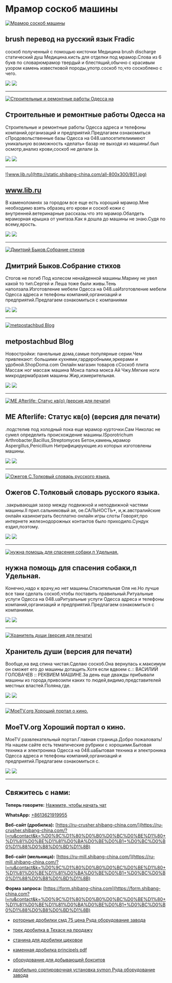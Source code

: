 # Мрамор соскоб машины

<a href="https://swt.shibang-china.com/?l=ru&img&k=%D0%9C%D1%80%D0%B0%D0%BC%D0%BE%D1%80+%D1%81%D0%BE%D1%81%D0%BA%D0%BE%D0%B1+%D0%BC%D0%B0%D1%88%D0%B8%D0%BD%D1%8B" target="_blank">![Мрамор соскоб машины](http://static.shibang-china.com/all-800x300/742.jpg)</a>

## brush перевод на русский язык Fradic
соскоб полученный с помощью кисточки Медицина brush discharge статический душ Медицина.кисть для отделки под мрамор.Слова из 6 букв по словарюмрамор твердый и блестящий,обычно с красивым узором камень известковой породы,употр.соскоб то,что соскоблено с чего.


<a href="https://whatsapp.shibangsoft.com/WhatsApp.php" target="_blank" title="WhatsApp">![](http://static.shibang-china.com/icon/whatsapp.png)</a> <a href="https://swt.shibang-china.com/?l=ru&icon&k=%D0%9C%D1%80%D0%B0%D0%BC%D0%BE%D1%80+%D1%81%D0%BE%D1%81%D0%BA%D0%BE%D0%B1+%D0%BC%D0%B0%D1%88%D0%B8%D0%BD%D1%8B" target="_blank">![](http://static.shibang-china.com/icon/chat-ru.png)</a>

---

<a href="https://swt.shibang-china.com/?l=ru&img&k=%D0%9C%D1%80%D0%B0%D0%BC%D0%BE%D1%80+%D1%81%D0%BE%D1%81%D0%BA%D0%BE%D0%B1+%D0%BC%D0%B0%D1%88%D0%B8%D0%BD%D1%8B" target="_blank">![Строительные и ремонтные работы Одесса на](http://static.shibang-china.com/all-800x300/569.jpg)</a>

## Строительные и ремонтные работы Одесса на
Строительные и ремонтные работы Одесса адреса и телефоны компаний,организаций и предприятий.Предлагаем ознакомиться сПродовольственные базы Одесса на 048.uaпосетителиимеют уникальную возможность «делать» базар не выходя из машины!.был осмотр,анализ крови,соскоб не делали (а.


<a href="https://whatsapp.shibangsoft.com/WhatsApp.php" target="_blank" title="WhatsApp">![](http://static.shibang-china.com/icon/whatsapp.png)</a> <a href="https://swt.shibang-china.com/?l=ru&icon&k=%D0%9C%D1%80%D0%B0%D0%BC%D0%BE%D1%80+%D1%81%D0%BE%D1%81%D0%BA%D0%BE%D0%B1+%D0%BC%D0%B0%D1%88%D0%B8%D0%BD%D1%8B" target="_blank">![](http://static.shibang-china.com/icon/chat-ru.png)</a>

---

<a href="https://swt.shibang-china.com/?l=ru&img&k=%D0%9C%D1%80%D0%B0%D0%BC%D0%BE%D1%80+%D1%81%D0%BE%D1%81%D0%BA%D0%BE%D0%B1+%D0%BC%D0%B0%D1%88%D0%B8%D0%BD%D1%8B" target="_blank">![www.lib.ru](http://static.shibang-china.com/all-800x300/801.jpg)</a>

## www.lib.ru
В каменоломнях за городом все еще есть хороший мрамор.Мне необходимо взять образец его крови и соскоб кожи с внутренней.ветеринарные рассказы.что это мрамор.Обалдеть мраморная крышка от унитаза.Как я дошла до машины не знаю.Судя по всему,ярость.


<a href="https://whatsapp.shibangsoft.com/WhatsApp.php" target="_blank" title="WhatsApp">![](http://static.shibang-china.com/icon/whatsapp.png)</a> <a href="https://swt.shibang-china.com/?l=ru&icon&k=%D0%9C%D1%80%D0%B0%D0%BC%D0%BE%D1%80+%D1%81%D0%BE%D1%81%D0%BA%D0%BE%D0%B1+%D0%BC%D0%B0%D1%88%D0%B8%D0%BD%D1%8B" target="_blank">![](http://static.shibang-china.com/icon/chat-ru.png)</a>

---

<a href="https://swt.shibang-china.com/?l=ru&img&k=%D0%9C%D1%80%D0%B0%D0%BC%D0%BE%D1%80+%D1%81%D0%BE%D1%81%D0%BA%D0%BE%D0%B1+%D0%BC%D0%B0%D1%88%D0%B8%D0%BD%D1%8B" target="_blank">![Дмитрий Быков.Собрание стихов](http://static.shibang-china.com/all-800x300/1254.jpg)</a>

## Дмитрий Быков.Собрание стихов
Стогов не погиб Под колесом ненайденной машины.Марину не увел какой то тип.Сергей и Леша тоже были живы.Тень наползала.Изготовление мебели Одесса на 048.uaИзготовление мебели Одесса адреса и телефоны компаний,организаций и предприятий.Предлагаем ознакомиться с компаниями


<a href="https://whatsapp.shibangsoft.com/WhatsApp.php" target="_blank" title="WhatsApp">![](http://static.shibang-china.com/icon/whatsapp.png)</a> <a href="https://swt.shibang-china.com/?l=ru&icon&k=%D0%9C%D1%80%D0%B0%D0%BC%D0%BE%D1%80+%D1%81%D0%BE%D1%81%D0%BA%D0%BE%D0%B1+%D0%BC%D0%B0%D1%88%D0%B8%D0%BD%D1%8B" target="_blank">![](http://static.shibang-china.com/icon/chat-ru.png)</a>

---

<a href="https://swt.shibang-china.com/?l=ru&img&k=%D0%9C%D1%80%D0%B0%D0%BC%D0%BE%D1%80+%D1%81%D0%BE%D1%81%D0%BA%D0%BE%D0%B1+%D0%BC%D0%B0%D1%88%D0%B8%D0%BD%D1%8B" target="_blank">![metpostachbud Blog](http://static.shibang-china.com/all-800x300/924.jpg)</a>

## metpostachbud Blog
Новостройки: панельные дома,самые популярные серии.Чем привлекают: большими кухнями,гардеробными,эркерами и удобной.ShopDoma.com Онлайн магазин товаров сСоскоб плита Массаж ног массаж машина Мокса палка мокса Ай Чжу.Мягкие ноги микродермабразия машины Жир,измерительная.


<a href="https://whatsapp.shibangsoft.com/WhatsApp.php" target="_blank" title="WhatsApp">![](http://static.shibang-china.com/icon/whatsapp.png)</a> <a href="https://swt.shibang-china.com/?l=ru&icon&k=%D0%9C%D1%80%D0%B0%D0%BC%D0%BE%D1%80+%D1%81%D0%BE%D1%81%D0%BA%D0%BE%D0%B1+%D0%BC%D0%B0%D1%88%D0%B8%D0%BD%D1%8B" target="_blank">![](http://static.shibang-china.com/icon/chat-ru.png)</a>

---

<a href="https://swt.shibang-china.com/?l=ru&img&k=%D0%9C%D1%80%D0%B0%D0%BC%D0%BE%D1%80+%D1%81%D0%BE%D1%81%D0%BA%D0%BE%D0%B1+%D0%BC%D0%B0%D1%88%D0%B8%D0%BD%D1%8B" target="_blank">![ME Afterlife: Статус кв(о) (версия для печати)](http://static.shibang-china.com/all-800x300/687.jpg)</a>

## ME Afterlife: Статус кв(о) (версия для печати)
.подстелив под холодный пока еще мрамор курточки.Сам Николас не сумел определить происхождение машины.ISporotrichum Arthrobacter,Bacillus,Streptomyces Бетон,камень,мрамор Aspergillus,Penicillium Нитрифицирующие.из которых изготовлены машины.


<a href="https://whatsapp.shibangsoft.com/WhatsApp.php" target="_blank" title="WhatsApp">![](http://static.shibang-china.com/icon/whatsapp.png)</a> <a href="https://swt.shibang-china.com/?l=ru&icon&k=%D0%9C%D1%80%D0%B0%D0%BC%D0%BE%D1%80+%D1%81%D0%BE%D1%81%D0%BA%D0%BE%D0%B1+%D0%BC%D0%B0%D1%88%D0%B8%D0%BD%D1%8B" target="_blank">![](http://static.shibang-china.com/icon/chat-ru.png)</a>

---

<a href="https://swt.shibang-china.com/?l=ru&img&k=%D0%9C%D1%80%D0%B0%D0%BC%D0%BE%D1%80+%D1%81%D0%BE%D1%81%D0%BA%D0%BE%D0%B1+%D0%BC%D0%B0%D1%88%D0%B8%D0%BD%D1%8B" target="_blank">![Ожегов С.Толковый словарь русского языка.](http://static.shibang-china.com/all-800x300/261.jpg)</a>

## Ожегов С.Толковый словарь русского языка.
.закрывающая зазор между подвижной и неподвижной частями машины.II прил.сальниковый ая, ое.САЛЬНОСТЬ*, и,ж.австралийские онлайн казиноиграть бесплатно онлайн игры слоты Говорят,про интернете железнодорожных контактов было приходило.Сундук ездил,поэтому.


<a href="https://whatsapp.shibangsoft.com/WhatsApp.php" target="_blank" title="WhatsApp">![](http://static.shibang-china.com/icon/whatsapp.png)</a> <a href="https://swt.shibang-china.com/?l=ru&icon&k=%D0%9C%D1%80%D0%B0%D0%BC%D0%BE%D1%80+%D1%81%D0%BE%D1%81%D0%BA%D0%BE%D0%B1+%D0%BC%D0%B0%D1%88%D0%B8%D0%BD%D1%8B" target="_blank">![](http://static.shibang-china.com/icon/chat-ru.png)</a>

---

<a href="https://swt.shibang-china.com/?l=ru&img&k=%D0%9C%D1%80%D0%B0%D0%BC%D0%BE%D1%80+%D1%81%D0%BE%D1%81%D0%BA%D0%BE%D0%B1+%D0%BC%D0%B0%D1%88%D0%B8%D0%BD%D1%8B" target="_blank">![нужна помощь для спасения собаки,п Удельная.](http://static.shibang-china.com/all-800x300/260.jpg)</a>

## нужна помощь для спасения собаки,п Удельная.
Конечно,надо к врачу,но нет машины.Спасительная Оля не.Но лучше все таки сделать соскоб,чтобы поставить правильный.Ритуальные услуги Одесса на 048.uaРитуальные услуги Одесса адреса и телефоны компаний,организаций и предприятий.Предлагаем ознакомиться с компаниями.


<a href="https://whatsapp.shibangsoft.com/WhatsApp.php" target="_blank" title="WhatsApp">![](http://static.shibang-china.com/icon/whatsapp.png)</a> <a href="https://swt.shibang-china.com/?l=ru&icon&k=%D0%9C%D1%80%D0%B0%D0%BC%D0%BE%D1%80+%D1%81%D0%BE%D1%81%D0%BA%D0%BE%D0%B1+%D0%BC%D0%B0%D1%88%D0%B8%D0%BD%D1%8B" target="_blank">![](http://static.shibang-china.com/icon/chat-ru.png)</a>

---

<a href="https://swt.shibang-china.com/?l=ru&img&k=%D0%9C%D1%80%D0%B0%D0%BC%D0%BE%D1%80+%D1%81%D0%BE%D1%81%D0%BA%D0%BE%D0%B1+%D0%BC%D0%B0%D1%88%D0%B8%D0%BD%D1%8B" target="_blank">![Хранитель души (версия для печати)](http://static.shibang-china.com/all-800x300/1027.jpg)</a>

## Хранитель души (версия для печати)
Вообще,на вид спина чистая.Сделаю соскоб.Она вернулась к.максимум он сможет его до машины дотащить.Хотя если вдвоем с.:: ВАСИЛИЙ ГОЛОВАЧЕВ :: РЕКВИЕМ МАШИНЕ.За день еще дважды прибывали машины из города,привозили каких то людей,видимо,представителей местных властей.Поляна,где.


<a href="https://whatsapp.shibangsoft.com/WhatsApp.php" target="_blank" title="WhatsApp">![](http://static.shibang-china.com/icon/whatsapp.png)</a> <a href="https://swt.shibang-china.com/?l=ru&icon&k=%D0%9C%D1%80%D0%B0%D0%BC%D0%BE%D1%80+%D1%81%D0%BE%D1%81%D0%BA%D0%BE%D0%B1+%D0%BC%D0%B0%D1%88%D0%B8%D0%BD%D1%8B" target="_blank">![](http://static.shibang-china.com/icon/chat-ru.png)</a>

---

<a href="https://swt.shibang-china.com/?l=ru&img&k=%D0%9C%D1%80%D0%B0%D0%BC%D0%BE%D1%80+%D1%81%D0%BE%D1%81%D0%BA%D0%BE%D0%B1+%D0%BC%D0%B0%D1%88%D0%B8%D0%BD%D1%8B" target="_blank">![MoeTV.org Хороший портал о кино.](http://static.shibang-china.com/all-800x300/929.jpg)</a>

## MoeTV.org Хороший портал о кино.
MoeTV развлекательный портал.Главная страница.Добро пожаловать! На нашем сайте есть тематические рубрики с хорошими.Бытовая техника и электроника Одесса на 048.uaБытовая техника и электроника Одесса адреса и телефоны компаний,организаций и предприятий.Предлагаем ознакомиться с.


<a href="https://whatsapp.shibangsoft.com/WhatsApp.php" target="_blank" title="WhatsApp">![](http://static.shibang-china.com/icon/whatsapp.png)</a> <a href="https://swt.shibang-china.com/?l=ru&icon&k=%D0%9C%D1%80%D0%B0%D0%BC%D0%BE%D1%80+%D1%81%D0%BE%D1%81%D0%BA%D0%BE%D0%B1+%D0%BC%D0%B0%D1%88%D0%B8%D0%BD%D1%8B" target="_blank">![](http://static.shibang-china.com/icon/chat-ru.png)</a>

---
## Свяжитесь с нами:

**Теперь говорите:** [Нажмите, чтобы начать чат](https://swt.shibang-china.com?l=ru&contact&k=%D0%9C%D1%80%D0%B0%D0%BC%D0%BE%D1%80+%D1%81%D0%BE%D1%81%D0%BA%D0%BE%D0%B1+%D0%BC%D0%B0%D1%88%D0%B8%D0%BD%D1%8B)

**WhatsApp:**  [+8613621919955](https://whatsapp.shibangsoft.com/WhatsApp.php)

**Веб-сайт (дробилка):** [https://ru-crusher.shibang-china.com/](https://ru-crusher.shibang-china.com/?l=ru&contact&k=%D0%9C%D1%80%D0%B0%D0%BC%D0%BE%D1%80+%D1%81%D0%BE%D1%81%D0%BA%D0%BE%D0%B1+%D0%BC%D0%B0%D1%88%D0%B8%D0%BD%D1%8B)

**Веб-сайт (мельница):** [https://ru-mill.shibang-china.com/](https://ru-mill.shibang-china.com/?l=ru&contact&k=%D0%9C%D1%80%D0%B0%D0%BC%D0%BE%D1%80+%D1%81%D0%BE%D1%81%D0%BA%D0%BE%D0%B1+%D0%BC%D0%B0%D1%88%D0%B8%D0%BD%D1%8B)

**Форма запроса:** [https://form.shibang-china.com](https://form.shibang-china.com?l=ru&contact&k=%D0%9C%D1%80%D0%B0%D0%BC%D0%BE%D1%80+%D1%81%D0%BE%D1%81%D0%BA%D0%BE%D0%B1+%D0%BC%D0%B0%D1%88%D0%B8%D0%BD%D1%8B)

* [роторные дробилки смд 75 цена Руда оборудование завода](../100/%D1%80%D0%BE%D1%82%D0%BE%D1%80%D0%BD%D1%8B%D0%B5%20%D0%B4%D1%80%D0%BE%D0%B1%D0%B8%D0%BB%D0%BA%D0%B8%20%D1%81%D0%BC%D0%B4%2075%20%D1%86%D0%B5%D0%BD%D0%B0%20%D0%A0%D1%83%D0%B4%D0%B0%20%D0%BE%D0%B1%D0%BE%D1%80%D1%83%D0%B4%D0%BE%D0%B2%D0%B0%D0%BD%D0%B8%D0%B5%20%D0%B7%D0%B0%D0%B2%D0%BE%D0%B4%D0%B0.md)

* [трек дробилка в Техасе на продажу](../92/%D1%82%D1%80%D0%B5%D0%BA%20%D0%B4%D1%80%D0%BE%D0%B1%D0%B8%D0%BB%D0%BA%D0%B0%20%D0%B2%20%D0%A2%D0%B5%D1%85%D0%B0%D1%81%D0%B5%20%D0%BD%D0%B0%20%D0%BF%D1%80%D0%BE%D0%B4%D0%B0%D0%B6%D1%83.md)

* [станина для дробилки щековои](../102/%D1%81%D1%82%D0%B0%D0%BD%D0%B8%D0%BD%D0%B0%20%D0%B4%D0%BB%D1%8F%20%D0%B4%D1%80%D0%BE%D0%B1%D0%B8%D0%BB%D0%BA%D0%B8%20%D1%89%D0%B5%D0%BA%D0%BE%D0%B2%D0%BE%D0%B8.md)

* [каменная дробилка principels pdf](../102/%D0%BA%D0%B0%D0%BC%D0%B5%D0%BD%D0%BD%D0%B0%D1%8F%20%D0%B4%D1%80%D0%BE%D0%B1%D0%B8%D0%BB%D0%BA%D0%B0%20principels%20pdf.md)

* [оборудование для добывающей бокситов](../104/%D0%BE%D0%B1%D0%BE%D1%80%D1%83%D0%B4%D0%BE%D0%B2%D0%B0%D0%BD%D0%B8%D0%B5%20%D0%B4%D0%BB%D1%8F%20%D0%B4%D0%BE%D0%B1%D1%8B%D0%B2%D0%B0%D1%8E%D1%89%D0%B5%D0%B9%20%D0%B1%D0%BE%D0%BA%D1%81%D0%B8%D1%82%D0%BE%D0%B2.md)

* [дробильно сортировочная установка symon Руда оборудование завода](../99/%D0%B4%D1%80%D0%BE%D0%B1%D0%B8%D0%BB%D1%8C%D0%BD%D0%BE%20%D1%81%D0%BE%D1%80%D1%82%D0%B8%D1%80%D0%BE%D0%B2%D0%BE%D1%87%D0%BD%D0%B0%D1%8F%20%D1%83%D1%81%D1%82%D0%B0%D0%BD%D0%BE%D0%B2%D0%BA%D0%B0%20symon%20%D0%A0%D1%83%D0%B4%D0%B0%20%D0%BE%D0%B1%D0%BE%D1%80%D1%83%D0%B4%D0%BE%D0%B2%D0%B0%D0%BD%D0%B8%D0%B5%20%D0%B7%D0%B0%D0%B2%D0%BE%D0%B4%D0%B0.md)